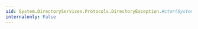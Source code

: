 ```yaml
---
uid: System.DirectoryServices.Protocols.DirectoryException.#ctor(System.String)
internalonly: False
---
```

